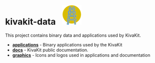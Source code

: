 # kivakit-data &nbsp; ![](graphics/logos/kivakit/kivakit-64.png)

This project contains binary data and applications used by KivaKit.

- [**applications**](applications) - Binary applications used by the KivaKit
- [**docs**](borders) - KivaKit public documentation.
- [**graphics**](graphics) - Icons and logos used in applications and documentation
